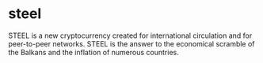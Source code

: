 # steel
STEEL is a new cryptocurrency created for international circulation and for peer-to-peer networks. STEEL is the answer to the economical scramble of the Balkans and the inflation of numerous countries.
